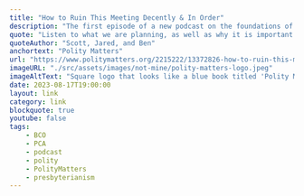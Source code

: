 ```yaml
---
title: "How to Ruin This Meeting Decently & In Order"
description: "The first episode of a new podcast on the foundations of Presbyterian Church government. Hosted by Scott Edburg, Jared Nelson, and Ben Ratliff."
quote: "Listen to what we are planning, as well as why it is important for every Christian to study and love Presbyterian polity!"
quoteAuthor: "Scott, Jared, and Ben"
anchortext: "Polity Matters"
url: "https://www.politymatters.org/2215222/13372826-how-to-ruin-this-meeting-decently-in-order-podcast-introduction"
imageURL: "./src/assets/images/not-mine/polity-matters-logo.jpeg"
imageAltText: "Square logo that looks like a blue book titled 'Polity Matters' and subtitled 'Foundations of Presbyterian Church Government'"
date: 2023-08-17T19:00:00
layout: link
category: link
blockquote: true
youtube: false
tags:
    - BCO
    - PCA
    - podcast
    - polity
    - PolityMatters
    - presbyterianism
---
```


